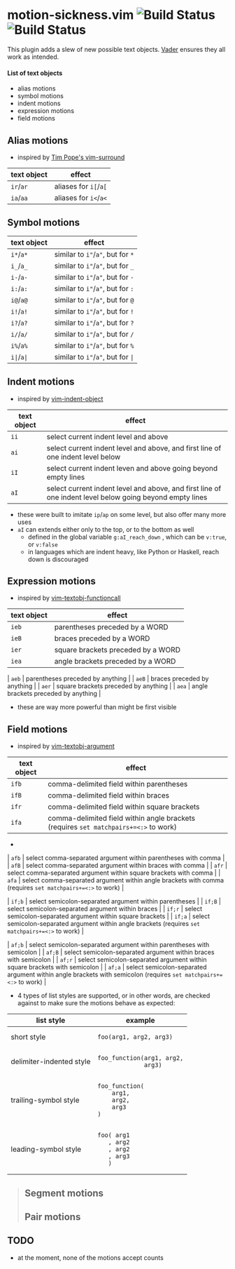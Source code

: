 # motion-sickness.vim ![Build Status](https://travis-ci.org/hgiesel/vim-motion-sickness.svg?branch=master) ![Build Status](https://travis-ci.org/hgiesel/vim-motion-sickness.svg?branch=devel)

This plugin adds a slew of new possible text objects. [Vader](https://github.com/junegunn/vader.vim)
ensures they all work as intended.

#### List of text objects

* alias motions
* symbol motions
* indent motions
* expression motions
* field motions

## Alias motions

* inspired by [Tim Pope's vim-surround](https://github.com/tpope/vim-surround)

| text object  | effect                |
|--------------|-----------------------|
| `ir`/`ar`    | aliases for `i[`/`a[` |
| `ia`/`aa`    | aliases for `i<`/`a<` |

## Symbol motions

| text object  | effect                             |
|--------------|------------------------------------|
| `i*`/`a*`    | similar to `i"`/`a"`, but for `*`  |
| `i_`/`a_`    | similar to `i"`/`a"`, but for `_`  |
| `i-`/`a-`    | similar to `i"`/`a"`, but for `-`  |
| `i:`/`a:`    | similar to `i"`/`a"`, but for `:`  |
| `i@`/`a@`    | similar to `i"`/`a"`, but for `@`  |
| `i!`/`a!`    | similar to `i"`/`a"`, but for `!`  |
| `i?`/`a?`    | similar to `i"`/`a"`, but for `?`  |
| `i/`/`a/`    | similar to `i"`/`a"`, but for `/`  |
| `i%`/`a%`    | similar to `i"`/`a"`, but for `%`  |
| `i\|`/`a\|`  | similar to `i"`/`a"`, but for `\|` |

## Indent motions

* inspired by [vim-indent-object](https://github.com/michaeljsmith/vim-indent-object)

| text object | effect                                        |
|-------------|-----------------------------------------------|
| `ii`        | select current indent level and above         |
| `ai`        | select current indent level and above, and first line of one indent level below |
| `iI`        | select current indent leven and above going beyond empty lines |
| `aI`        | select current indent level and above, and first line of one indent level below going beyond empty lines |

* these were built to imitate `ip`/`ap` on some level, but also offer many more uses
* `aI` can extends either only to the top, or to the bottom as well
  * defined in the global variable `g:aI_reach_down` , which can be `v:true`, or `v:false`
  * in languages which are indent heavy, like Python or Haskell, reach down is discouraged

## Expression motions

* inspired by [vim-textobj-functioncall](https://github.com/machakann/vim-textobj-functioncall)

| text object | effect                                        |
|-------------|-----------------------------------------------|
| `ieb`        | parentheses preceded by a WORD         |
| `ieB`        | braces preceded by a WORD              |
| `ier`        | square brackets preceded by a WORD     |
| `iea`        | angle brackets preceded by a WORD      |

| `aeb`        | parentheses preceded by anything     |
| `aeB`        | braces preceded by anything          |
| `aer`        | square brackets preceded by anything |
| `aea`        | angle brackets preceded by anything  |

* these are way more powerful than might be first visible

## Field motions

* inspired by [vim-textobj-argument](https://github.com/gaving/vim-textobj-argument)

| text object | effect                                                                |
|-------------|-----------------------------------------------------------------------|
| `ifb`       | comma-delimited field within parentheses                |
| `ifB`       | comma-delimited field within braces                     |
| `ifr`       | comma-delimited field within square brackets            |
| `ifa`       | comma-delimited field within angle brackets (requires `set matchpairs+=<:>` to work) |

* 

| `afb`       | select comma-separated argument within parentheses with comma     |
| `afB`       | select comma-separated argument within braces with comma          |
| `afr`       | select comma-separated argument within square brackets with comma |
| `afa`       | select comma-separated argument within angle brackets with comma (requires `set matchpairs+=<:>` to work) |

| `if;b`       | select semicolon-separated argument within parentheses                |
| `if;B`       | select semicolon-separated argument within braces                     |
| `if;r`       | select semicolon-separated argument within square brackets            |
| `if;a`       | select semicolon-separated argument within angle brackets (requires `set matchpairs+=<:>` to work) |

| `af;b`       | select semicolon-separated argument within parentheses with semicolon     |
| `af;B`       | select semicolon-separated argument within braces with semicolon          |
| `af;r`       | select semicolon-separated argument within square brackets with semicolon |
| `af;a`       | select semicolon-separated argument within angle brackets with semicolon (requires `set matchpairs+=<:>` to work) |

* 4 types of list styles are supported, or in other words, are checked against to make sure the motions behave as expected:

<table>
    <thead>
        <tr>
            <th>list style</th>
            <th>example</th>
        </tr>
    </thead>
    <tbody>
        <tr>
            <td>short style</td>
            <td>
                <pre><code>foo(arg1, arg2, arg3)</code></pre>
            </td>
        </tr>
        <tr>
            <td>delimiter-indented style</td>
            <td>
                <pre><code>foo_function(arg1, arg2,
             arg3)</code></pre>
            </td>
        </tr>
        <tr>
            <td>trailing-symbol style</td>
            <td>
                <pre><code>foo_function(
    arg1,
    arg2,
    arg3
)</code></pre>
            </td>
        </tr>
        <tr>
            <td>leading-symbol style</td>
            <td>
                <pre><code>foo( arg1
   , arg2
   , arg2
   , arg3
   )</code></pre>
            </td>
        </tr>
    </tbody>
</table> 

> ## Segment motions
> ## Pair motions

## TODO

* at the moment, none of the motions accept counts
